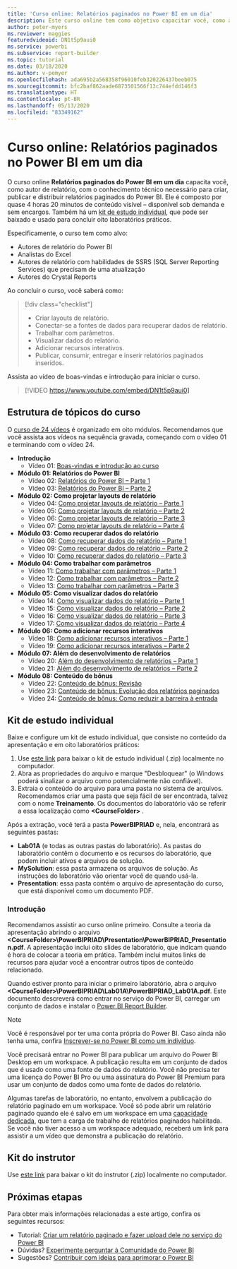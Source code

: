 ```yaml
---
title: 'Curso online: Relatórios paginados no Power BI em um dia'
description: Este curso online tem como objetivo capacitar você, como autor de relatório, com o conhecimento técnico necessário para criar, publicar e distribuir relatórios paginados do Power BI.
author: peter-myers
ms.reviewer: maggies
featuredvideoid: DN1t5p9aui0
ms.service: powerbi
ms.subservice: report-builder
ms.topic: tutorial
ms.date: 03/18/2020
ms.author: v-pemyer
ms.openlocfilehash: ada695b2a568358f96010feb320226437beeb075
ms.sourcegitcommit: bfc2baf862aade6873501566f13c744efdd146f3
ms.translationtype: HT
ms.contentlocale: pt-BR
ms.lasthandoff: 05/13/2020
ms.locfileid: "83349162"
---
```

# <a name="online-course-power-bi-paginated-reports-in-a-day"></a>Curso online: Relatórios paginados no Power BI em um dia

O curso online **Relatórios paginados do Power BI em um dia** capacita você, como autor de relatório, com o conhecimento técnico necessário para criar, publicar e distribuir relatórios paginados do Power BI. Ele é composto por quase 4 horas 20 minutos de conteúdo visível – disponível sob demanda e sem encargos. Também há um [kit de estudo individual](#self-study-kit), que pode ser baixado e usado para concluir oito laboratórios práticos.

Especificamente, o curso tem como alvo:

- Autores de relatório do Power BI
- Analistas do Excel
- Autores de relatório com habilidades de SSRS (SQL Server Reporting Services) que precisam de uma atualização
- Autores do Crystal Reports

Ao concluir o curso, você saberá como:

> [!div class="checklist"]
> - Criar layouts de relatório.
> - Conectar-se a fontes de dados para recuperar dados de relatório.
> - Trabalhar com parâmetros.
> - Visualizar dados do relatório.
> - Adicionar recursos interativos.
> - Publicar, consumir, entregar e inserir relatórios paginados inseridos.

Assista ao vídeo de boas-vindas e introdução para iniciar o curso.

> [!VIDEO https://www.youtube.com/embed/DN1t5p9aui0]

## <a name="course-outline"></a>Estrutura de tópicos do curso

O [curso de 24 vídeos](https://www.youtube.com/playlist?list=PL1N57mwBHtN1icIhpjQOaRL8r9G-wytpT) é organizado em oito módulos. Recomendamos que você assista aos vídeos na sequência gravada, começando com o vídeo 01 e terminando com o vídeo 24.

- **Introdução**
  - Vídeo 01: [Boas-vindas e introdução ao curso](https://www.youtube.com/watch?v=DN1t5p9aui0&list=PL1N57mwBHtN1icIhpjQOaRL8r9G-wytpT)
- **Módulo 01: Relatórios do Power BI**
  - Vídeo 02: [Relatórios do Power BI – Parte 1](https://www.youtube.com/watch?v=s6Amctk3Z_g&list=PL1N57mwBHtN1icIhpjQOaRL8r9G-wytpT)
  - Vídeo 03: [Relatórios do Power BI – Parte 2](https://www.youtube.com/watch?v=jXTiYJKw1Rs&list=PL1N57mwBHtN1icIhpjQOaRL8r9G-wytpT)
- **Módulo 02: Como projetar layouts de relatório**
  - Vídeo 04: [Como projetar layouts de relatório – Parte 1](https://www.youtube.com/watch?v=EjHANN3rGNs&list=PL1N57mwBHtN1icIhpjQOaRL8r9G-wytpT)
  - Vídeo 05: [Como projetar layouts de relatório – Parte 2](https://www.youtube.com/watch?v=2CZIrJU_HZU&list=PL1N57mwBHtN1icIhpjQOaRL8r9G-wytpT)
  - Vídeo 06: [Como projetar layouts de relatório – Parte 3](https://www.youtube.com/watch?v=eaFFzkT6pxE&list=PL1N57mwBHtN1icIhpjQOaRL8r9G-wytpT)
  - Vídeo 07: [Como projetar layouts de relatório – Parte 4](https://www.youtube.com/watch?v=0z576TI27Vg&list=PL1N57mwBHtN1icIhpjQOaRL8r9G-wytpT)
- **Módulo 03: Como recuperar dados do relatório**
  - Vídeo 08: [Como recuperar dados do relatório – Parte 1](https://www.youtube.com/watch?v=SHGTTYXtio0&list=PL1N57mwBHtN1icIhpjQOaRL8r9G-wytpT)
  - Vídeo 09: [Como recuperar dados do relatório – Parte 2](https://www.youtube.com/watch?v=1Dzd9wb7XUY&list=PL1N57mwBHtN1icIhpjQOaRL8r9G-wytpT)
  - Vídeo 10: [Como recuperar dados do relatório – Parte 3](https://www.youtube.com/watch?v=OFXG7sl5L2o&list=PL1N57mwBHtN1icIhpjQOaRL8r9G-wytpT)
- **Módulo 04: Como trabalhar com parâmetros**
  - Vídeo 11: [Como trabalhar com parâmetros – Parte 1](https://www.youtube.com/watch?v=o7WaK88kheA&list=PL1N57mwBHtN1icIhpjQOaRL8r9G-wytpT)
  - Vídeo 12: [Como trabalhar com parâmetros – Parte 2](https://www.youtube.com/watch?v=okj6wO72clQ&list=PL1N57mwBHtN1icIhpjQOaRL8r9G-wytpT)
  - Vídeo 13: [Como trabalhar com parâmetros – Parte 3](https://www.youtube.com/watch?v=13-6sWIRD74&list=PL1N57mwBHtN1icIhpjQOaRL8r9G-wytpT)
- **Módulo 05: Como visualizar dados do relatório**
  - Vídeo 14: [Como visualizar dados do relatório – Parte 1](https://www.youtube.com/watch?v=b4TxBBtOWSw&list=PL1N57mwBHtN1icIhpjQOaRL8r9G-wytpT)
  - Vídeo 15: [Como visualizar dados do relatório – Parte 2](https://www.youtube.com/watch?v=JhEa_TugXeE&list=PL1N57mwBHtN1icIhpjQOaRL8r9G-wytpT)
  - Vídeo 16: [Como visualizar dados do relatório – Parte 3](https://www.youtube.com/watch?v=dliLsRvQB-c&list=PL1N57mwBHtN1icIhpjQOaRL8r9G-wytpT)
  - Vídeo 17: [Como visualizar dados do relatório – Parte 4](https://www.youtube.com/watch?v=5yHxuRRP_eU&list=PL1N57mwBHtN1icIhpjQOaRL8r9G-wytpT)
- **Módulo 06: Como adicionar recursos interativos**
  - Vídeo 18: [Como adicionar recursos interativos – Parte 1](https://www.youtube.com/watch?v=LInMHpTEaI0&list=PL1N57mwBHtN1icIhpjQOaRL8r9G-wytpT)
  - Vídeo 19: [Como adicionar recursos interativos – Parte 2](https://www.youtube.com/watch?v=b_pr1xsbRJc&list=PL1N57mwBHtN1icIhpjQOaRL8r9G-wytpT)
- **Módulo 07: Além do desenvolvimento de relatórios**
  - Vídeo 20: [Além do desenvolvimento de relatórios – Parte 1](https://www.youtube.com/watch?v=1CgDVDslwvs&list=PL1N57mwBHtN1icIhpjQOaRL8r9G-wytpT)
  - Vídeo 21: [Além do desenvolvimento de relatórios – Parte 2](https://www.youtube.com/watch?v=KRwtl7h0ynI&list=PL1N57mwBHtN1icIhpjQOaRL8r9G-wytpT)
- **Módulo 08: Conteúdo de bônus**
  - Vídeo 22: [Conteúdo de bônus: Revisão](https://www.youtube.com/watch?v=w5zlJ8BodxI&list=PL1N57mwBHtN1icIhpjQOaRL8r9G-wytpT)
  - Vídeo 23: [Conteúdo de bônus: Evolução dos relatórios paginados](https://www.youtube.com/watch?v=pevpai65MvY&list=PL1N57mwBHtN1icIhpjQOaRL8r9G-wytpT)
  - Vídeo 24: [Conteúdo de bônus: Como reduzir a barreira à entrada](https://www.youtube.com/watch?v=vu32LfckCt8&list=PL1N57mwBHtN1icIhpjQOaRL8r9G-wytpT)

## <a name="self-study-kit"></a>Kit de estudo individual

Baixe e configure um kit de estudo individual, que consiste no conteúdo da apresentação e em oito laboratórios práticos:

1. Use [este link](https://aka.ms/priad-student) para baixar o kit de estudo individual (.zip) localmente no computador.
1. Abra as propriedades do arquivo e marque "Desbloquear" (o Windows poderá sinalizar o arquivo como potencialmente não confiável).
1. Extraia o conteúdo do arquivo para uma pasta no sistema de arquivos. Recomendamos criar uma pasta que seja fácil de ser encontrada, talvez com o nome **Treinamento**. Os documentos do laboratório vão se referir a essa localização como **&lt;CourseFolder&gt;** .

Após a extração, você terá a pasta **PowerBIPRIAD** e, nela, encontrará as seguintes pastas:

- **Lab01A** (e todas as outras pastas do laboratório). As pastas do laboratório contêm o documento e os recursos do laboratório, que podem incluir ativos e arquivos de solução.
- **MySolution**: essa pasta armazena os arquivos de solução. As instruções do laboratório vão orientar você de quando usá-la.
- **Presentation**: essa pasta contém o arquivo de apresentação do curso, que está disponível como um documento PDF.

### <a name="getting-started"></a>Introdução

Recomendamos assistir ao curso online primeiro. Consulte a teoria da apresentação abrindo o arquivo **&lt;CourseFolder&gt;\PowerBIPRIAD\Presentation\PowerBIPRIAD_Presentation.pdf**. A apresentação inclui oito slides de laboratório, que indicam quando é hora de colocar a teoria em prática. Também inclui muitos links de recursos para ajudar você a encontrar outros tipos de conteúdo relacionado.

Quando estiver pronto para iniciar o primeiro laboratório, abra o arquivo **&lt;CourseFolder&gt;\PowerBIPRIAD\Lab01A\PowerBIPRIAD_Lab01A.pdf**. Este documento descreverá como entrar no serviço do Power BI, carregar um conjunto de dados e instalar o [Power BI Report Builder](report-builder-power-bi.md).

> [!NOTE]
> Você é responsável por ter uma conta própria do Power BI. Caso ainda não tenha uma, confira [Inscrever-se no Power BI como um indivíduo](../fundamentals/service-self-service-signup-for-power-bi.md).
>
> Você precisará entrar no Power BI para publicar um arquivo do Power BI Desktop em um workspace. A publicação resulta em um conjunto de dados que é usado como uma fonte de dados do relatório. Você não precisa ter uma licença do Power BI Pro ou uma assinatura do Power BI Premium para usar um conjunto de dados como uma fonte de dados do relatório.
>
> Algumas tarefas de laboratório, no entanto, envolvem a publicação do relatório paginado em um workspace. Você só pode abrir um relatório paginado quando ele é salvo em um workspace em uma [capacidade dedicada](../admin/service-premium-what-is.md#dedicated-capacities), que tem a carga de trabalho de relatórios paginados habilitada. Se você não tiver acesso a um workspace adequado, receberá um link para assistir a um vídeo que demonstra a publicação do relatório.

## <a name="instructor-kit"></a>Kit do instrutor

Use [este link](https://aka.ms/priad-instructor) para baixar o kit do instrutor (.zip) localmente no computador.

## <a name="next-steps"></a>Próximas etapas

Para obter mais informações relacionadas a este artigo, confira os seguintes recursos:

- Tutorial: [Criar um relatório paginado e fazer upload dele no serviço do Power BI](paginated-reports-quickstart-aw.md)
- Dúvidas? [Experimente perguntar à Comunidade do Power BI](https://community.powerbi.com/)
- Sugestões? [Contribuir com ideias para aprimorar o Power BI](https://ideas.powerbi.com/)
